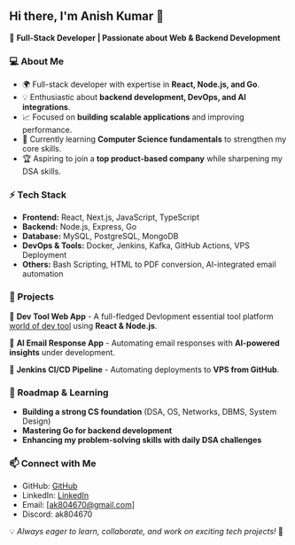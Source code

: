 ## Hi there, I'm Anish Kumar 👋

🚀 **Full-Stack Developer | Passionate about Web & Backend Development**

### 💻 About Me
- 🌍 Full-stack developer with expertise in **React, Node.js, and Go**.
- 💡 Enthusiastic about **backend development, DevOps, and AI integrations**.
- 📈 Focused on **building scalable applications** and improving performance.
- 🎯 Currently learning **Computer Science fundamentals** to strengthen my core skills.
- 🏆 Aspiring to join a **top product-based company** while sharpening my DSA skills.

### ⚡ Tech Stack
- **Frontend:** React, Next.js, JavaScript, TypeScript
- **Backend:** Node.js, Express, Go
- **Database:** MySQL, PostgreSQL, MongoDB
- **DevOps & Tools:** Docker, Jenkins, Kafka, GitHub Actions, VPS Deployment
- **Others:** Bash Scripting, HTML to PDF conversion, AI-integrated email automation

### 📌 Projects
🔹 **Dev Tool Web App** - A full-fledged Devlopment essential tool platform [world of dev tool](https://worldofdevtool.world/) using **React & Node.js**.

🔹 **AI Email Response App** - Automating email responses with **AI-powered insights** under development.

🔹 **Jenkins CI/CD Pipeline** - Automating deployments to **VPS from GitHub**.

### 🚀 Roadmap & Learning
- **Building a strong CS foundation** (DSA, OS, Networks, DBMS, System Design)
- **Mastering Go for backend development**
- **Enhancing my problem-solving skills with daily DSA challenges**

### 📫 Connect with Me
- GitHub: [GitHub](https://github.com/ak804670)
- LinkedIn: [LinkedIn](https://www.linkedin.com/in/anish-kumar-thakur-478001185/)
- Email: [ak804670@gmail.com]
- Discord: ak804670

💡 _Always eager to learn, collaborate, and work on exciting tech projects!_ 🚀
